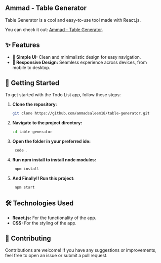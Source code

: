 ## Ammad - Table Generator

Table Generator is a cool and easy-to-use tool made with React.js.

You can check it out: <a href="https://github.com/ammadsaleem18/table-generator">Ammad - Table Generator</a>.

## ✨ Features

- **🧩 Simple UI:** Clean and minimalistic design for easy navigation.
- **📱 Responsive Design:** Seamless experience across devices, from mobile to desktop.

## 🚀 Getting Started

To get started with the Todo List app, follow these steps:

1. **Clone the repository:**

   ```sh
   git clone https://github.com/ammadsaleem18/table-generator.git

   ```

2. **Navigate to the project directory:**

   ```sh
   cd table-generator

   ```

3. **Open the folder in your preferred ide:**

   ```sh
    code .

   ```

4. **Run <b>npm install</b> to install node modules:**

   ```sh
    npm install

   ```

5. **And Finally!! Run this project:**

   ```sh
    npm start

   ```

## 🛠️ Technologies Used

- **React.js:** For the functionality of the app.
- **CSS:** For the styling of the app.

## 🤝 Contributing

Contributions are welcome! If you have any suggestions or improvements, feel free to open an issue or submit a pull request.
